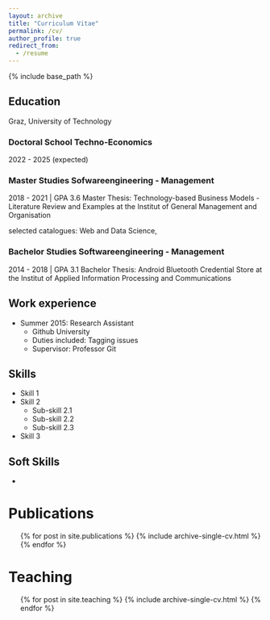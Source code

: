 ```yaml
---
layout: archive
title: "Curriculum Vitae"
permalink: /cv/
author_profile: true
redirect_from:
  - /resume
---
```


{% include base_path %}

## Education
<!-- * B.S. in GitHub, GitHub University, 2012
* M.S. in Jekyll, GitHub University, 2014
* Ph.D in Version Control Theory, GitHub University, 2018 (expected) -->
Graz, University of Technology
### Doctoral School Techno-Economics
  2022 - 2025 (expected)

### Master Studies Sofwareengineering - Management
  2018 - 2021 | GPA 3.6
  Master Thesis: Technology-based Business Models - Literature Review and Examples
  at the Institut of General Management and Organisation

  selected catalogues: Web and Data Science, 

### Bachelor Studies Softwareengineering - Management
  2014 - 2018 | GPA 3.1
  Bachelor Thesis: Android Bluetooth Credential Store
  at the Institut of Applied Information Processing and Communications



## Work experience

* Summer 2015: Research Assistant
  * Github University
  * Duties included: Tagging issues
  * Supervisor: Professor Git

<!-- * Fall 2015: Research Assistant
  * Github University
  * Duties included: Merging pull requests
  * Supervisor: Professor Hub -->
  
## Skills

* Skill 1
* Skill 2
  * Sub-skill 2.1
  * Sub-skill 2.2
  * Sub-skill 2.3
* Skill 3

## Soft Skills

* 

Publications
======
  <ul>{% for post in site.publications %}
    {% include archive-single-cv.html %}
  {% endfor %}</ul>
  
<!-- Talks
======
  <ul>{% for post in site.talks %}
    {% include archive-single-talk-cv.html %}
  {% endfor %}</ul> -->
  
Teaching
======
  <ul>{% for post in site.teaching %}
    {% include archive-single-cv.html %}
  {% endfor %}</ul>
  
<!-- Service and leadership
======
* Currently signed in to 43 different slack teams -->

